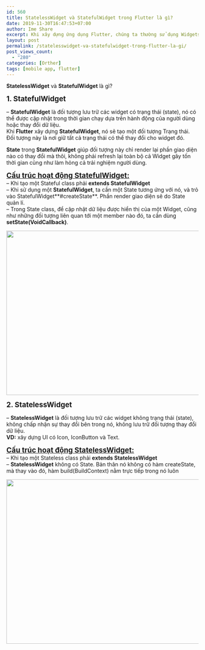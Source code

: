 ```yaml
---
id: 560
title: StatelessWidget và StatefulWidget trong Flutter là gì?
date: 2019-11-30T16:47:53+07:00
author: Ime Share
excerpt: Khi xây dựng ứng dụng Flutter, chúng ta thường sử dụng Widgets để dựng giao diện. Khi đó có 2 loại để dựng là statteful và stateless.
layout: post
permalink: /statelesswidget-va-statefulwidget-trong-flutter-la-gi/
post_views_count:
  - "280"
categories: [Orther]
tags: [mobile app, flutter]
---
```

**StatelessWidget** và **StatefulWidget** là gì?

<span style="font-size: 14pt;"><strong>1. StatefulWidget</strong></span>

&#8211; **StatefulWidget** là đối tượng lưu trữ các widget có trạng thái (state), nó có thể được cập nhật trong thời gian chạy dựa trên hành động của người dùng hoặc thay đổi dữ liệu.  
Khi **Flutter** xây dựng **StatefulWidget**, nó sẽ tạo một đối tượng Trạng thái. Đối tượng này là nơi giữ tất cả trạng thái có thể thay đổi cho widget đó.

**State** trong **StatefulWidget** giúp đối tượng này chỉ render lại phần giao diện nào có thay đổi mà thôi, không phải refresh lại toàn bộ cả Widget gây tốn thời gian cũng như làm hỏng cả trải nghiệm người dùng.

<span style="text-decoration: underline;"><span style="font-size: 14pt;"><strong>Cấu trúc hoạt động StatefulWidget:</strong></span></span>  
&#8211; Khi tạo một Stateful class phải **extends StatefulWidget**  
&#8211; Khi sử dụng một **StatefulWidget**, ta cần một State tương ứng với nó, và trỏ vào StatefulWidget**#createState**. Phần render giao diện sẽ do State quản lí.  
&#8211; Trong State class, để cập nhật dữ liệu được hiển thị của một Widget, cũng như những đối tượng liên quan tới một member nào đó, ta cần dùng **setState(VoidCallback)**.

[<img class="alignnone wp-image-563 size-full" src="https://anhkevin.github.io/assets/img/uploads/2019/11/flutter-stateful-ime-share-blog.png" alt="" width="637" height="431" />](https://anhkevin.github.io/assets/img/uploads/2019/11/flutter-stateful-ime-share-blog.png)

<span style="font-size: 14pt;"><strong>2. StatelessWidget</strong></span>

&#8211; **StatelessWidget** là đối tượng lưu trữ các widget không trạng thái (state), không chấp nhận sự thay đổi bên trong nó, không lưu trữ đối tượng thay đổi dữ liệu.  
**VD:** xây dựng UI có Icon, IconButton và Text.

<span style="text-decoration: underline;"><span style="font-size: 14pt;"><strong>Cấu trúc hoạt động StatelessWidget:</strong></span></span>  
&#8211; Khi tạo một Stateless class phải **extends StatelessWidget**  
&#8211; **StatelessWidget** không có State. Bản thân nó không có hàm createState, mà thay vào đó, hàm build(BuildContext) nằm trực tiếp trong nó luôn

[<img class="alignnone wp-image-563 size-full" src="https://anhkevin.github.io/assets/img/uploads/2019/11/flutter-stateless-ime-share-blog-1.png" alt="" width="637" height="431" />](https://anhkevin.github.io/assets/img/uploads/2019/11/flutter-stateless-ime-share-blog-1.png)

<div id="gtx-trans" style="position: absolute; left: -15px; top: 33px;">
  <div class="gtx-trans-icon">
  </div>
</div>